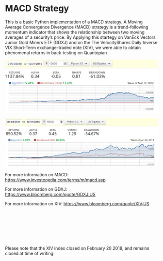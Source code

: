 # MACD Strategy

This is a basic Python implementation of a MACD strategy. A Moving Average Convergence Divergence (MACD) strategy is a trend-following 
momentum indicator that shows the relationship between two moving averages of a security’s price. By Applying this startegy on VanEck Vectors
Junior Gold Miners ETF (GDXJ) and on the The VelocityShares Daily Inverse VIX Short-Term exchange-traded note (XIV), we were able to obtain 
phenomenal returns in back-testing on Quantopian


![Alt text](https://github.com/BambooFlower/MACD-Strategy/blob/master/Returns/MACD%20on%20GDXJ%20Returns.png "MACD on GDXJ Returns")

![Alt text](https://github.com/BambooFlower/MACD-Strategy/blob/master/Returns/MACD%20on%20XIV%20Returns.png "MACD on XIV Returns")








For more information on MACD: https://www.investopedia.com/terms/m/macd.asp

For more information on GDXJ: https://www.bloomberg.com/quote/GDXJ:US

For more information on XIV: https://www.bloomberg.com/quote/XIV:US


<br/><br/>
<br/><br/>
<br/><br/>

Please note that the XIV index closed on February 20 2018, and remains closed at time of writing  


